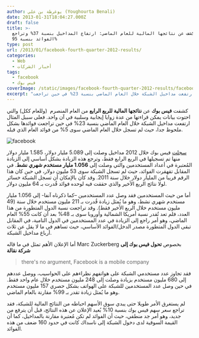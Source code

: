 ```yaml
---
author: يوغرطة بن علي (Youghourta Benali)
date: 2013-01-31T18:04:27.000Z
draft: false
title: >-
  فيس بوك تكشف عن نتائجها المالية للعام الماضي: ارتفاع المداخيل بنسبة 37% وتراجع
  الفوائد بنسبة 95%
type: post
url: /2013/01/facebook-fourth-quarter-2012-results/
categories:
  - Web
  - أخبار الشركات
tags:
  - facebook
  - فيس بوك
coverImage: /static/images/facebook-fourth-quarter-2012-results/facebook.jpg
excerpt: "كشفت **فيس بوك** عن **نتائجها المالية للربع الرابع** من العام المنصرم \_(وللعام ككل) والتي احتوت بيانات يمكن قراءتها من عدة زوايا إيجابية وسلبية في آن واحد. فعلى سبيل المثال ارتفعت مداخيل الشبكة خلال العام الماضي بنسبة 23% في حين تراجعت"
---
```

كشفت **فيس بوك** عن **نتائجها المالية للربع الرابع** من العام المنصرم  (وللعام ككل) والتي احتوت بيانات يمكن قراءتها من عدة زوايا إيجابية وسلبية في آن واحد. فعلى سبيل المثال ارتفعت مداخيل الشبكة خلال العام الماضي بنسبة 23% في حين تراجعت فوائدها بشكل ملحوظ جدا، حيث لم تسجل خلال العام الماضي سوى 5% من فوائد العام الذي قبله.

![facebook](/static/images/facebook-fourth-quarter-2012-results/facebook.jpg)

[سجلت](http://investor.fb.com/releasedetail.cfm?ReleaseID=736911) فيس بوك خلال 2012 مداخيل وصلت إلى 5.089 مليار دولار، 1.585 مليار دولار منها تم تسجيلها في الربع الرابع فقط، وترجع هذه الزيادة بشكل أساسي إلى الزيادة المُعتبرة في أعداد المستخدمين والتي وصلت إلى **1.056 مليار مستخدم شهري نشط**. في المقابل تقهقرت الفوائد، حيث لم تسجل الشبكة سوى 53 مليون دولار، في حين كان هذا الرقم قريبا من المليار دولار خلال سنة 2011. وقد كان بالإمكان أن تسجل الشبكة خسائر لولا نتائج الربع الأخير والذي حققت فيه لوحده فوائد قُدرت بـ 64 مليون دولار.

أما من حيث المستخدمين فقد وصل عدد المستخدمين –كما ذكرناه آنفا- إلى 1.056 مليار مستخدم شهري نشط، وهو ما يُمثل زيادة قُدرت بـ 211 مليون مستخدم خلال سنة (49 مليون مستخدم خلال الربع الأخير فقط). وقد تراجعت نسبة الدول المتطورة من هذا العدد، فلم تعد تُقدر نسبة أمريكا الشمالية وأوروبا سوى بـ 48% بعد أن كانت 55% العام الماضي، وهو أمر راجع إلى الزيادة في عدد المستخدمين في الدول النامية، في المقابل تبقى الدول المتطورة مصدر الدخل/الفوائد الأساسي، حيث تساهم في ما لا يقل عن ثلاث أرباع مداخيل الشبكة.

أما الإعلان الأهم تمثل في ما قاله Marc Zuckerberg بخصوص **تحول فيس بوك إلى شركة نقالة**

> there's no argument, Facebook is a mobile company

فقد تجاوز عدد مستخدمي الشبكة على هواتفهم نظراءهم على الحواسيب، ووصل عددهم إلى 680 مليون مستخدم بزيادة وصلت إلى 248 مليون مستخدم خلال عام واحد فقط. في حين وصل عدد المستخدمين للشبكة على الهواتف بشكل حصري 157 مليون مستخدم وهو ما يُمثل زيادة تقدر بـ 99% مقارنة بالعام الماضي.

لم يستغرق الأمر طويلا حتى يبدي سوق الأسهم احباطه من النتائج المالية للشبكة، فقد تراجع سعر سهم فيس بوك بنسبة 10% بُعيد الإعلان عن هذه النتائج، قبل أن يترفع من جديد، وهو أمر جد منطقي، حيث أن الفوائد لم تكن مُعتبرة مقارنة بالمداخيل، كما أن القيمة السوقية لدى دخول الشبكة إلى ناسداك كانت في حدود 160 ضعف من هذه الفوائد.
